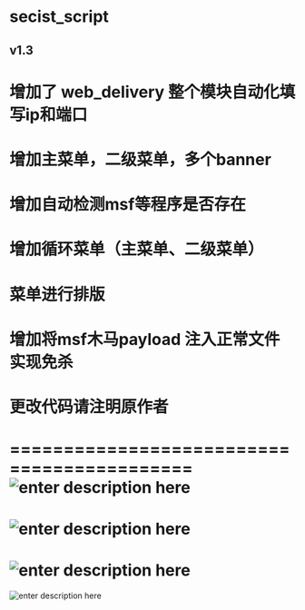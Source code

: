 # secist_script
## v1.3
# 增加了 web_delivery 整个模块自动化填写ip和端口
# 增加主菜单，二级菜单，多个banner
# 增加自动检测msf等程序是否存在
# 增加循环菜单（主菜单、二级菜单）
# 菜单进行排版
# 增加将msf木马payload 注入正常文件实现免杀
# 更改代码请注明原作者
===========================================
![enter description here][1]
===========================================
![enter description here][2]
==============================================================================================
![enter description here][3]
==============================================================================================
![enter description here][5]


  [1]: http://ojg8j426f.bkt.clouddn.com/gggggg.png
  [2]: http://ojg8j426f.bkt.clouddn.com/8E074DDA-F6CE-4F29-8B1F-E38F18D79ED7.png 
  [3]: http://ojg8j426f.bkt.clouddn.com/2437F091-E2A9-47E2-B35B-40AC66FC5AF1.png 
  [4]: http://markdown.xiaoshujiang.com/img/spinner.gif 
  [5]: http://ojg8j426f.bkt.clouddn.com/F465A1CA-AB33-4E0F-963F-ED2BDA1FEA5F.png 